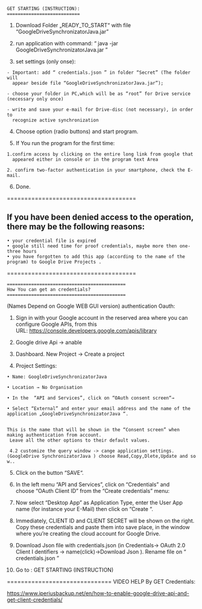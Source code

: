 ﻿
	GET STARTING (INSTRUCTION):
	===========================


  1. Download Folder „READY_TO_START“ with file 	“GoogleDriveSynchronizatorJava.jar”
   
  2. run application with command: “ java -jar 	GoogleDriveSynchronizatorJava.jar  ”
   
  3. set settings (only onse):
   	
	- Important: add “ credentials.json ” in folder “Secret” (The folder will
	  appear beside file “GoogleDriveSynchronizatorJava.jar”);
   	
	- choose your folder in PC,which will be as “root” for Drive service (necessary only once)
   	
	- write and save your e-mail for Drive-disc (not necessary), in order to
	  recognize active synchronization
   
  4. Choose option (radio buttons) and start program.
   
  5. If You run the program for the first time:
  	
	1.confirm access by clicking on the entire long link from google that
	  appeared either in console or in the program text Area
	
	2. confirm two-factor authentication in your smartphone, check the E-mail.
   
  6.  Done.

    

    
=====================================
	
If you have been denied access to the operation, there may be the following reasons:
-------------------------------------
	
    • your credential file is expired
    • google still need time for proof credentials, maybe more then one-three hours
    • you have forgotten to add this app (according to the name of the program) to Google Drive Projects .

===================================== 


	============================================
	How You can get an credentials?
	============================================

 (Names Depend on Google WEB GUI version) authentication Oauth:
 
   
   1. Sign in with your Google account in the reserved area where you can 	configure Google APIs,
     from this URL: https://console.developers.google.com/apis/library
   
   
   2. Google drive Api → anable
   
   
   3. Dashboard. New Project → Create a project
   
   
   4. Project Settings:
    	
	• Name: GoogleDriveSynchronizatorJava
      
	• Location → No Organisation
      
	• In the  “API and Services”, click on “OAuth consent screen“→

	• Select “External” and enter your email address and the name of the application „GoogleDriveSynchronizatorJava “.

 	
 	This is the name that will be shown in the “Consent screen” when making authentication from account.
 	 Leave all the other options to their default values.
 	 
 	 4.2 customize the query window -> cange application settings. (GoogleDrive SynchronizatorJava ) choose Read,Copy,Dlete,Update and so w..
   
   
   5. Click on the button “SAVE“.
   
   6. In the left menu “API and Services”, click on “Credentials” and choose “OAuth Client ID” from the “Create credentials” menu:
   
   7. Now select “Desktop App” as Application Type, enter the User App name (for instance your E-Mail) then click on “Create “.
   
   8. Immediately, CLIENT ID and CLIENT SECRET will be shown on the right.
      Copy these credentials and paste them into save place, in the window where 	you’re creating the cloud account for Google Drive.
   
   9. Download Json file with credentials.json (in Credentials→ OAuth 2.0 Client I	dentifiers → name(click)->Download  Json ).
	Rename file on “ credentials.json ”
   
   10. Go to : GET STARTING (INSTRUCTION) 
   
   ==============================
   VIDEO HELP By GET Credentials:
   
   https://www.iperiusbackup.net/en/how-to-enable-google-drive-api-and-get-client-credentials/
       
